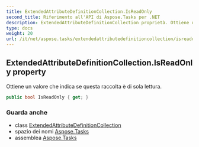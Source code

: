 ```yaml
---
title: ExtendedAttributeDefinitionCollection.IsReadOnly
second_title: Riferimento all'API di Aspose.Tasks per .NET
description: ExtendedAttributeDefinitionCollection proprietà. Ottiene un valore che indica se questa raccolta è di sola lettura.
type: docs
weight: 20
url: /it/net/aspose.tasks/extendedattributedefinitioncollection/isreadonly/
---
```

## ExtendedAttributeDefinitionCollection.IsReadOnly property

Ottiene un valore che indica se questa raccolta è di sola lettura.

```csharp
public bool IsReadOnly { get; }
```

### Guarda anche

* class [ExtendedAttributeDefinitionCollection](../)
* spazio dei nomi [Aspose.Tasks](../../extendedattributedefinitioncollection/)
* assemblea [Aspose.Tasks](../../../)


